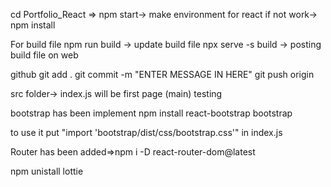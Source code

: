 cd Portfolio_React =>
npm start-> make environment for react 
if not work-> npm install

For build file
npm run build -> update build file
npx serve -s build -> posting build file on web

github 
git add .
git commit -m "ENTER MESSAGE IN HERE"
git push origin

src folder-> index.js will be first page (main)
testing

bootstrap has been implement
npm install react-bootstrap bootstrap

to use it
put 
"import 'bootstrap/dist/css/bootstrap.css'" in index.js

Router has been added=>npm i -D react-router-dom@latest

npm unistall lottie
